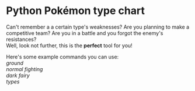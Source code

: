# Python Pokémon type chart
Can't remember a a certain type's weaknesses? Are you planning to make a competitive team? Are you in a battle and you forgot the enemy's resistances?  
Well, look not further, this is the **perfect** tool for you!  
   
Here's some example commands you can use:  
*ground*  
*normal fighting*  
*dark fairy*  
*types*
